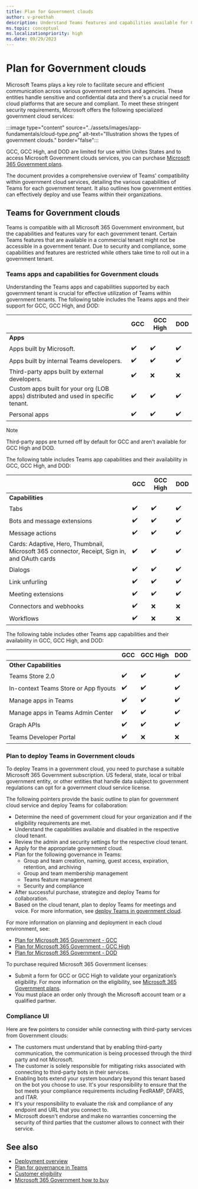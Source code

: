 ```yaml
---
title: Plan for Government clouds
author: v-preethah
description: Understand Teams features and capabilities available for Government Community Cloud (GCC), GCC High, and DOD tenants. Get an overview on how to deploy Teams in Government clouds.
ms.topic: conceptual
ms.localizationpriority: high
ms.date: 09/29/2023
---
```


# Plan for Government clouds

Microsoft Teams plays a key role to facilitate secure and efficient communication across various government sectors and agencies. These entities handle sensitive and confidential data and there's a crucial need for cloud platforms that are secure and compliant. To meet these stringent security requirements, Microsoft offers the following specialized government cloud services:

:::image type="content" source="../assets/images/app-fundamentals/cloud-type.png" alt-text="Illustration shows the types of government clouds." border="false":::

GCC, GCC High, and DOD are limited for use within Unites States and to access Microsoft Government clouds services, you can purchase [Microsoft 365 Government plans](https://products.office.com/government/compare-office-365-government-plans).

The document provides a comprehensive overview of Teams' compatibility within government cloud services, detailing the various capabilities of Teams for each government tenant. It also outlines how government entities can effectively deploy and use Teams within their organizations.

## Teams for Government clouds

 Teams is compatible with all Microsoft 365 Government environment, but the capabilities and features vary for each government tenant. Certain Teams features that are available in a commercial tenant might not be accessible in a government tenant. Due to security and compliance, some capabilities and features are restricted while others take time to roll out in a government tenant.

### Teams apps and capabilities for Government clouds

Understanding the Teams apps and capabilities supported by each government tenant is crucial for effective utilization of Teams within government tenants. The following table includes the Teams apps and their support for GCC, GCC High, and DOD:

| &nbsp; | GCC | GCC High | DOD |
|-------------|---------|---|---|
| **Apps** | &nbsp; | &nbsp; | &nbsp; |
| Apps built by Microsoft. | ✔️ | ✔️ | ✔️ |
| Apps built by internal Teams developers. | ✔️ | ✔️ | ✔️ |
| Third-party apps built by external developers. | ✔️ | ❌ | ❌ |
| Custom apps built for your org (LOB apps) distributed and used in specific tenant. | ✔️ | ✔️ | ✔️ |
| Personal apps | ✔️ | ✔️ | ✔️ |

> [!NOTE]
> Third-party apps are turned off by default for GCC and aren't available for GCC High and DOD.

The following table includes Teams app capabilities and their availability in GCC, GCC High, and DOD:

| &nbsp; | GCC | GCC High | DOD |
|-------------|---------|---|---|
| **Capabilities** | &nbsp; | &nbsp; | &nbsp; |
| Tabs | ✔️ | ✔️ | ✔️ |
| Bots and message extensions | ✔️ | ✔️ | ✔️ |
| Message actions | ✔️ | ✔️ | ✔️ |
| Cards: Adaptive, Hero, Thumbnail, Microsoft 365 connector, Receipt, Sign in, and OAuth cards | ✔️ | ✔️ | ✔️ |
| Dialogs | ✔️ | ✔️ | ✔️ |
| Link unfurling | ✔️ | ✔️ | ✔️ |
| Meeting extensions | ✔️ | ✔️ | ✔️ |
| Connectors and webhooks | ✔️ | ❌ | ❌ |
| Workflows| ✔️ | ❌ | ❌ |

The following table includes other Teams app capabilities and their availability in GCC, GCC High, and DOD:

| &nbsp; | GCC | GCC High | DOD |
|-------------|---------|---|---|
| **Other Capabilities** | &nbsp; | &nbsp; | &nbsp; |
| Teams Store 2.0 | ✔️ | ✔️ | ✔️ |
| In-context Teams Store or App flyouts | ✔️ | ✔️ | ✔️ |
| Manage apps in Teams | ✔️ | ✔️ | ✔️ |
| Manage apps in Teams Admin Center | ✔️ | ✔️ | ✔️ |
| Graph APIs | ✔️ | ✔️ | ✔️ |
| Teams Developer Portal | ✔️ | ❌ | ❌ |

### Plan to deploy Teams in Government clouds

To deploy Teams in a government cloud, you need to purchase a suitable Microsoft 365 Government subscription. US federal, state, local or tribal government entity, or other entities that handle data subject to government regulations can opt for a government cloud service license.

The following pointers provide the basic outline to plan for government cloud service and deploy Teams for collaboration:

* Determine the need of government cloud for your organization and if the eligibility requirements are met.
* Understand the capabilities available and disabled in the respective cloud tenant.
* Review the admin and security settings for the respective cloud tenant.
* Apply for the appropriate government cloud.
* Plan for the following governance in Teams:
  * Group and team creation, naming, guest access, expiration, retention, and archiving
  * Group and team membership management
  * Teams feature management
  * Security and compliance
* After successful purchase, strategize and deploy Teams for collaboration.
* Based on the cloud tenant, plan to deploy Teams for meetings and voice. For more information, see [deploy Teams in government cloud](/microsoftteams/expand-teams-across-your-org/teams-for-government-landing-page).

For more information on planning and deployment in each cloud environment, see:

* [Plan for Microsoft 365 Government - GCC](/microsoftteams/plan-for-government-gcc)
* [Plan for Microsoft 365 Government - GCC High](/microsoftteams/plan-for-government-gcc-high)
* [Plan for Microsoft 365 Government - DOD](/microsoftteams/plan-for-government-dod)

To purchase required Microsoft 365 Government licenses:

* Submit a form for GCC or GCC High to validate your organization’s eligibility. For more information on the eligibility, see [Microsoft 365 Government plans](https://www.microsoft.com/en-in/microsoft-365/enterprise/government-plans-and-pricing?rtc=1#heading-oc2835).
* You must place an order only through the Microsoft account team or a qualified partner.

### Compliance UI

Here are few pointers to consider while connecting with third-party services from Government clouds:

* The customers must understand that by enabling third-party communication, the communication is being processed through the third party and not Microsoft.
* The customer is solely responsible for mitigating risks associated with connecting to third-party bots in their services.
* Enabling bots extend your system boundary beyond this tenant based on the bot you choose to use. It's your responsibility to ensure that the bot meets your compliance requirements including FedRAMP, DFARS, and ITAR.
* It's your responsibility to evaluate the risk and compliance of any endpoint and URL that you connect to.
* Microsoft doesn't endorse and make no warranties concerning the security of third parties that the customer allows to connect with their service.

## See also

* [Deployment overview](/microsoftteams/deploy-overview)
* [Plan for governance in Teams](/microsoftteams/plan-teams-governance)
* [Customer eligibility](/office365/servicedescriptions/office-365-platform-service-description/office-365-us-government/office-365-us-government)
* [Microsoft 365 Government how to buy](/office365/servicedescriptions/office-365-platform-service-description/office-365-us-government/microsoft-365-government-how-to-buy)
